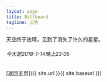 ```yaml
---
layout: page
title: Billboard
tagline: 公告
---
```


  天空终于放晴，见到了消失了许久的星星。
  ###### 今天是2018-1-14晚上23:05
</article>


[返回主页]({{ site.url }}{{ site.baseurl }})
